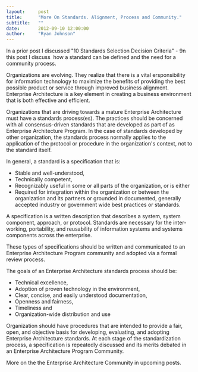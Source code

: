 ```yaml
---
layout:     post
title:      "More On Standards. Alignment, Process and Community."
subtitle:   ""
date:       2012-09-10 12:00:00
author:     "Ryan Johnson"
---
```


In a prior post I discussed "10 Standards Selection Decision Criteria" - 9n this post I discuss  how a standard can be defined and the need for a community process.

Organizations are evolving. They realize that there is a vital ersponsibility for information technology to maximize the benefits of providing the best possible product or service through improved business alignment. Enterprise Architecture is a key element in creating a business environment that is both effective and efficient.

Organizations that are driving towards a mature Enterprise Architecture must have a standards process(es). The practices should be concerned with all consensus-driven standards that are developed as part of as Enterprise Architecture Program. In the case of standards developed by other organization, the standards process normally applies to the application of the protocol or procedure in the organization's context, not to the standard itself.

In general, a standard is a specification that is:
<ul>
	<li>Stable and well-understood,</li>
	<li>Technically competent,</li>
	<li>Recognizably useful in some or all parts of the organization, or is either</li>
	<li>Required for integration within the organization or between the organization and its partners or grounded in documented, generally accepted industry or government wide best practices or standards.</li>
</ul>
A specification<strong> </strong>is a written description that describes a system, system component, approach, or protocol. Standards<strong> </strong>are necessary for the inter-working, portability, and reusability of information systems and systems components across the enterprise.

These types of specifications should be written and communicated to an Enterprise Architecture Program community and adopted via a formal review process.

The goals of an Enterprise Architecture standards process should be:
<ul>
	<li>Technical excellence,</li>
	<li>Adoption of proven technology in the environment,</li>
	<li>Clear, concise, and easily understood documentation,</li>
	<li>Openness and fairness,</li>
	<li>Timeliness and</li>
	<li>Organization-wide distribution and use</li>
</ul>
Organization should have procedures that are intended to provide a fair, open, and objective basis for developing, evaluating, and adopting Enterprise Architecture standards. At each stage of the standardization process, a specification is repeatedly discussed and its merits debated in an Enterprise Architecture Program Community.

More on the the Enterprise Architecture Community in upcoming posts.